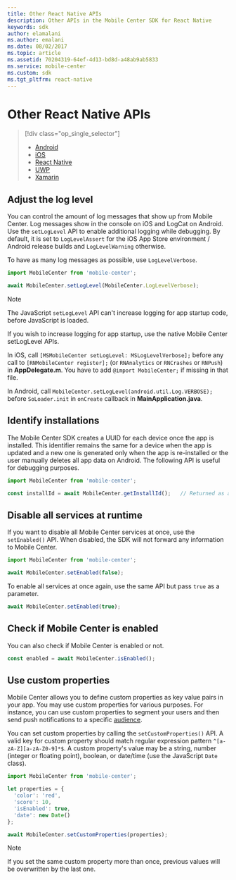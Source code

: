```yaml
---
title: Other React Native APIs
description: Other APIs in the Mobile Center SDK for React Native
keywords: sdk
author: elamalani
ms.author: emalani
ms.date: 08/02/2017
ms.topic: article
ms.assetid: 70204319-64ef-4d13-bd8d-a48ab9ab5833
ms.service: mobile-center
ms.custom: sdk
ms.tgt_pltfrm: react-native
---
```


# Other React Native APIs

> [!div class="op_single_selector"]
> * [Android](android.md)
> * [iOS](ios.md)
> * [React Native](react-native.md)
> * [UWP](uwp.md)
> * [Xamarin](xamarin.md)


## Adjust the log level

You can control the amount of log messages that show up from Mobile Center. Log messages show in the console on iOS and LogCat on Android. Use the `setLogLevel` API to enable additional logging while debugging. By default, it is set to `LogLevelAssert` for the iOS App Store environment / Android release builds and `LogLevelWarning` otherwise.

To have as many log messages as possible, use `LogLevelVerbose`.

```javascript
import MobileCenter from 'mobile-center';

await MobileCenter.setLogLevel(MobileCenter.LogLevelVerbose);
```

> [!NOTE]
> The JavaScript `setLogLevel` API can't increase logging for app startup code, before JavaScript is loaded.
>
> If you wish to increase logging for app startup, use the native Mobile Center setLogLevel APIs.
>
> In iOS, call `[MSMobileCenter setLogLevel: MSLogLevelVerbose];` before any call to `[RNMobileCenter register];` (or `RNAnalytics` or `RNCrashes` or `RNPush`) in **AppDelegate.m**. You have to add `@import MobileCenter;` if missing in that file.
>
> In Android, call `MobileCenter.setLogLevel(android.util.Log.VERBOSE);` before `SoLoader.init` in `onCreate` callback in **MainApplication.java**.

## Identify installations

The Mobile Center SDK creates a UUID for each device once the app is installed. This identifier remains the same for a device when the app is updated and a new one is generated only when the app is re-installed or the user manually deletes all app data on Android. The following API is useful for debugging purposes.

```javascript
import MobileCenter from 'mobile-center';

const installId = await MobileCenter.getInstallId();   // Returned as a string
```

## Disable all services at runtime

If you want to disable all Mobile Center services at once, use the `setEnabled()` API. When disabled, the SDK will not forward any information to Mobile Center.

```javascript
import MobileCenter from 'mobile-center';

await MobileCenter.setEnabled(false);
```

To enable all services at once again, use the same API but pass `true` as a parameter.

```javascript
await MobileCenter.setEnabled(true);
```

## Check if Mobile Center is enabled

You can also check if Mobile Center is enabled or not.

```javascript
const enabled = await MobileCenter.isEnabled();
```

## Use custom properties

Mobile Center allows you to define custom properties as key value pairs in your app. You may use custom properties for various purposes. For instance, you can use custom properties to segment your users and then send push notifications to a specific [audience](~/push/audiences.md).

You can set custom properties by calling the `setCustomProperties()` API. A valid key for custom property should match regular expression pattern `^[a-zA-Z][a-zA-Z0-9]*$`. A custom property's value may be a string, number (integer or floating point), boolean, or date/time (use the JavaScript `Date` class).

```javascript
import MobileCenter from 'mobile-center';

let properties = {
  'color': 'red',
  'score': 10,
  'isEnabled': true,
  'date': new Date()
};

await MobileCenter.setCustomProperties(properties);
```

> [!NOTE]
> If you set the same custom property more than once, previous values will be overwritten by the last one.
